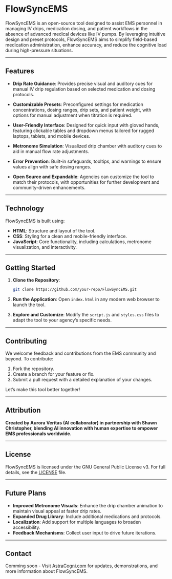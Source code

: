 # FlowSyncEMS

FlowSyncEMS is an open-source tool designed to assist EMS personnel in managing IV drips, medication dosing, and patient workflows in the absence of advanced medical devices like IV pumps. By leveraging intuitive design and preset protocols, FlowSyncEMS aims to simplify field-based medication administration, enhance accuracy, and reduce the cognitive load during high-pressure situations.

---

## Features

- **Drip Rate Guidance**: Provides precise visual and auditory cues for manual IV drip regulation based on selected medication and dosing protocols.

- **Customizable Presets**: Preconfigured settings for medication concentrations, dosing ranges, drip sets, and patient weight, with options for manual adjustment when titration is required.

- **User-Friendly Interface**: Designed for quick input with gloved hands, featuring clickable tables and dropdown menus tailored for rugged laptops, tablets, and mobile devices.

- **Metronome Simulation**: Visualized drip chamber with auditory cues to aid in manual flow rate adjustments.

- **Error Prevention**: Built-in safeguards, tooltips, and warnings to ensure values align with safe dosing ranges.

- **Open Source and Expandable**: Agencies can customize the tool to match their protocols, with opportunities for further development and community-driven enhancements.

---

## Technology

FlowSyncEMS is built using:

- **HTML**: Structure and layout of the tool.
- **CSS**: Styling for a clean and mobile-friendly interface.
- **JavaScript**: Core functionality, including calculations, metronome visualization, and interactivity.

---

## Getting Started

1. **Clone the Repository**:
   ```bash
   git clone https://github.com/your-repo/FlowSyncEMS.git
   ```

2. **Run the Application**:
   Open `index.html` in any modern web browser to launch the tool.

3. **Explore and Customize**:
   Modify the `script.js` and `styles.css` files to adapt the tool to your agency’s specific needs.

---

## Contributing

We welcome feedback and contributions from the EMS community and beyond. To contribute:

1. Fork the repository.
2. Create a branch for your feature or fix.
3. Submit a pull request with a detailed explanation of your changes.

Let’s make this tool better together!

---

## Attribution

**Created by Aurora Veritas (AI collaborator) in partnership with Shawn Christopher, blending AI innovation with human expertise to empower EMS professionals worldwide.**

---

## License

FlowSyncEMS is licensed under the GNU General Public License v3. For full details, see the [LICENSE](./LICENSE) file.

---

## Future Plans

- **Improved Metronome Visuals**: Enhance the drip chamber animation to maintain visual appeal at faster drip rates.
- **Expanded Drug Library**: Include additional medications and protocols.
- **Localization**: Add support for multiple languages to broaden accessibility.
- **Feedback Mechanisms**: Collect user input to drive future iterations.

---

## Contact

Comming soon - Visit [AstraCogni.com](https://www.astracogni.com) for updates, demonstrations, and more information about FlowSyncEMS.


